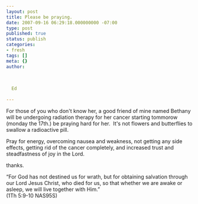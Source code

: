 ```yaml
---
layout: post
title: Please be praying.
date: 2007-09-16 06:29:18.000000000 -07:00
type: post
published: true
status: publish
categories:
- fresh
tags: []
meta: {}
author:
  
  
  
  Ed
  
---
```

<p>For those of you who don't know her, a good friend of mine named Bethany will be undergoing radiation therapy for her cancer starting tommorow (monday the 17th.) be praying hard for her.  It's not flowers and butterflies to swallow a radioactive pill.</p>
<p>Pray for energy, overcoming nausea and weakness, not getting any side effects, getting rid of the cancer completely, and increased trust and steadfastness of joy in the Lord.</p>
<p>thanks.</p>
<p>“For God has not destined us for wrath, but for obtaining salvation through our Lord Jesus Christ, who died for us, so that whether we are awake or asleep, we will live together with Him.”<br />
(1Th 5:9-10 NAS95S)</p>
